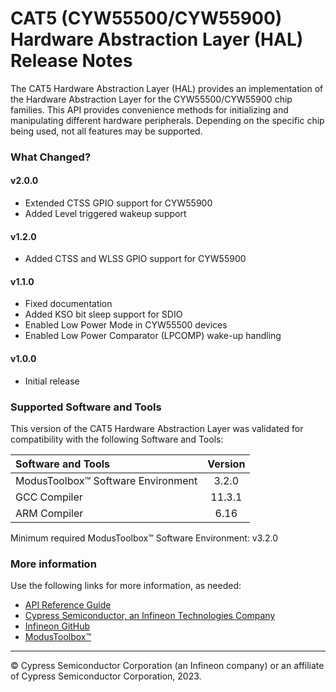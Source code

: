 # CAT5 (CYW55500/CYW55900) Hardware Abstraction Layer (HAL) Release Notes
The CAT5 Hardware Abstraction Layer (HAL) provides an implementation of the Hardware Abstraction Layer for the CYW55500/CYW55900 chip families. This API provides convenience methods for initializing and manipulating different hardware peripherals. Depending on the specific chip being used, not all features may be supported.

### What Changed?
#### v2.0.0
* Extended CTSS GPIO support for CYW55900
* Added Level triggered wakeup support
#### v1.2.0
* Added CTSS and WLSS GPIO support for CYW55900
#### v1.1.0
* Fixed documentation
* Added KSO bit sleep support for SDIO
* Enabled Low Power Mode in CYW55500 devices
* Enabled Low Power Comparator (LPCOMP) wake-up handling
#### v1.0.0
* Initial release

### Supported Software and Tools
This version of the CAT5 Hardware Abstraction Layer was validated for compatibility with the following Software and Tools:

| Software and Tools                        | Version |
| :---                                      | :----:  |
| ModusToolbox™ Software Environment        | 3.2.0   |
| GCC Compiler                              | 11.3.1  |
| ARM Compiler                              | 6.16    |

Minimum required ModusToolbox™ Software Environment: v3.2.0

### More information
Use the following links for more information, as needed:
* [API Reference Guide](https://infineon.github.io/mtb-hal-cat5/html/modules.html)
* [Cypress Semiconductor, an Infineon Technologies Company](http://www.cypress.com)
* [Infineon GitHub](https://github.com/infineon)
* [ModusToolbox™](https://www.cypress.com/products/modustoolbox-software-environment)

---
© Cypress Semiconductor Corporation (an Infineon company) or an affiliate of Cypress Semiconductor Corporation, 2023.
